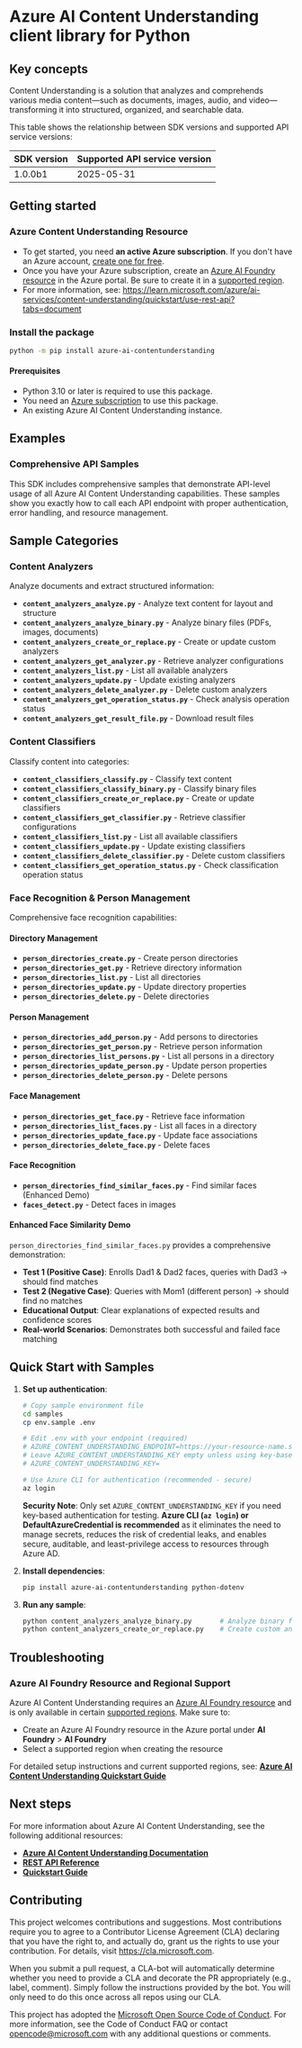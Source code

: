 # Azure AI Content Understanding client library for Python
<!-- write necessary description of service -->

## Key concepts
Content Understanding is a solution that analyzes and comprehends various media content—such as documents, images, audio, and video—transforming it into structured, organized, and searchable data.

This table shows the relationship between SDK versions and supported API service versions:

| SDK version | Supported API service version |
| ----------- | ----------------------------- |
| 1.0.0b1     | 2025-05-31                    |

## Getting started

### Azure Content Understanding Resource
- To get started, you need **an active Azure subscription**. If you don't have an Azure account, [create one for free](https://azure.microsoft.com/free/).
- Once you have your Azure subscription, create an [Azure AI Foundry resource](https://portal.azure.com/#create/Microsoft.CognitiveServicesAIFoundry) in the Azure portal. Be sure to create it in a [supported region](https://learn.microsoft.com/azure/ai-services/content-understanding/language-region-support).
- For more information, see: https://learn.microsoft.com/azure/ai-services/content-understanding/quickstart/use-rest-api?tabs=document

### Install the package

```bash
python -m pip install azure-ai-contentunderstanding
```

#### Prerequisites

- Python 3.10 or later is required to use this package.
- You need an [Azure subscription][azure_sub] to use this package.
- An existing Azure AI Content Understanding instance.

## Examples

### Comprehensive API Samples

This SDK includes comprehensive samples that demonstrate API-level usage of all Azure AI Content Understanding capabilities. These samples show you exactly how to call each API endpoint with proper authentication, error handling, and resource management.

## Sample Categories

### Content Analyzers
Analyze documents and extract structured information:

- **`content_analyzers_analyze.py`** - Analyze text content for layout and structure
- **`content_analyzers_analyze_binary.py`** - Analyze binary files (PDFs, images, documents)
- **`content_analyzers_create_or_replace.py`** - Create or update custom analyzers
- **`content_analyzers_get_analyzer.py`** - Retrieve analyzer configurations
- **`content_analyzers_list.py`** - List all available analyzers
- **`content_analyzers_update.py`** - Update existing analyzers
- **`content_analyzers_delete_analyzer.py`** - Delete custom analyzers
- **`content_analyzers_get_operation_status.py`** - Check analysis operation status
- **`content_analyzers_get_result_file.py`** - Download result files

### Content Classifiers
Classify content into categories:

- **`content_classifiers_classify.py`** - Classify text content
- **`content_classifiers_classify_binary.py`** - Classify binary files
- **`content_classifiers_create_or_replace.py`** - Create or update classifiers
- **`content_classifiers_get_classifier.py`** - Retrieve classifier configurations
- **`content_classifiers_list.py`** - List all available classifiers
- **`content_classifiers_update.py`** - Update existing classifiers
- **`content_classifiers_delete_classifier.py`** - Delete custom classifiers
- **`content_classifiers_get_operation_status.py`** - Check classification operation status

### Face Recognition & Person Management
Comprehensive face recognition capabilities:

#### **Directory Management**
- **`person_directories_create.py`** - Create person directories
- **`person_directories_get.py`** - Retrieve directory information
- **`person_directories_list.py`** - List all directories
- **`person_directories_update.py`** - Update directory properties
- **`person_directories_delete.py`** - Delete directories

#### **Person Management**
- **`person_directories_add_person.py`** - Add persons to directories
- **`person_directories_get_person.py`** - Retrieve person information
- **`person_directories_list_persons.py`** - List all persons in a directory
- **`person_directories_update_person.py`** - Update person properties
- **`person_directories_delete_person.py`** - Delete persons

#### **Face Management**
- **`person_directories_get_face.py`** - Retrieve face information
- **`person_directories_list_faces.py`** - List all faces in a directory
- **`person_directories_update_face.py`** - Update face associations
- **`person_directories_delete_face.py`** - Delete faces

#### **Face Recognition**
- **`person_directories_find_similar_faces.py`** - Find similar faces (Enhanced Demo)
- **`faces_detect.py`** - Detect faces in images

#### **Enhanced Face Similarity Demo**
`person_directories_find_similar_faces.py` provides a comprehensive demonstration:

- **Test 1 (Positive Case)**: Enrolls Dad1 & Dad2 faces, queries with Dad3 → should find matches
- **Test 2 (Negative Case)**: Queries with Mom1 (different person) → should find no matches
- **Educational Output**: Clear explanations of expected results and confidence scores
- **Real-world Scenarios**: Demonstrates both successful and failed face matching

## **Quick Start with Samples**

1. **Set up authentication**:
   ```bash
   # Copy sample environment file
   cd samples
   cp env.sample .env
   
   # Edit .env with your endpoint (required)
   # AZURE_CONTENT_UNDERSTANDING_ENDPOINT=https://your-resource-name.services.ai.azure.com/  
   # Leave AZURE_CONTENT_UNDERSTANDING_KEY empty unless using key-based authentication (not recommended for production)
   # AZURE_CONTENT_UNDERSTANDING_KEY=
   
   # Use Azure CLI for authentication (recommended - secure)
   az login
   ```
   
   **Security Note**: Only set `AZURE_CONTENT_UNDERSTANDING_KEY` if you need key-based authentication for testing. **Azure CLI (`az login`) or DefaultAzureCredential is recommended** as it eliminates the need to manage secrets, reduces the risk of credential leaks, and enables secure, auditable, and least-privilege access to resources through Azure AD.

2. **Install dependencies**:
   ```bash
   pip install azure-ai-contentunderstanding python-dotenv
   ```

3. **Run any sample**:
   ```bash
   python content_analyzers_analyze_binary.py       # Analyze binary files (PDFs, images, documents)
   python content_analyzers_create_or_replace.py    # Create custom analyzer using begin_create_or_replace API
   ```

## Troubleshooting

### Azure AI Foundry Resource and Regional Support

Azure AI Content Understanding requires an [Azure AI Foundry resource](https://portal.azure.com/#create/Microsoft.CognitiveServicesAIFoundry) and is only available in certain [supported regions](https://learn.microsoft.com/azure/ai-services/content-understanding/language-region-support). Make sure to:

- Create an Azure AI Foundry resource in the Azure portal under **AI Foundry** > **AI Foundry**
- Select a supported region when creating the resource

For detailed setup instructions and current supported regions, see: **[Azure AI Content Understanding Quickstart Guide](https://learn.microsoft.com/azure/ai-services/content-understanding/quickstart/use-rest-api)**

## Next steps
For more information about Azure AI Content Understanding, see the following additional resources:
- **[Azure AI Content Understanding Documentation](https://learn.microsoft.com/azure/ai-services/content-understanding/)**
- **[REST API Reference](https://learn.microsoft.com/rest/api/content-understanding/)**
- **[Quickstart Guide](https://learn.microsoft.com/azure/ai-services/content-understanding/quickstart/use-rest-api)**

## Contributing

This project welcomes contributions and suggestions. Most contributions require
you to agree to a Contributor License Agreement (CLA) declaring that you have
the right to, and actually do, grant us the rights to use your contribution.
For details, visit https://cla.microsoft.com.

When you submit a pull request, a CLA-bot will automatically determine whether
you need to provide a CLA and decorate the PR appropriately (e.g., label,
comment). Simply follow the instructions provided by the bot. You will only
need to do this once across all repos using our CLA.

This project has adopted the
[Microsoft Open Source Code of Conduct][code_of_conduct]. For more information,
see the Code of Conduct FAQ or contact opencode@microsoft.com with any
additional questions or comments.

<!-- LINKS -->
[code_of_conduct]: https://opensource.microsoft.com/codeofconduct/
[authenticate_with_token]: https://docs.microsoft.com/azure/cognitive-services/authentication?tabs=powershell#authenticate-with-an-authentication-token
[azure_identity_credentials]: https://github.com/Azure/azure-sdk-for-python/tree/main/sdk/identity/azure-identity#credentials
[azure_identity_pip]: https://pypi.org/project/azure-identity/
[default_azure_credential]: https://github.com/Azure/azure-sdk-for-python/tree/main/sdk/identity/azure-identity#defaultazurecredential
[pip]: https://pypi.org/project/pip/
[azure_sub]: https://azure.microsoft.com/free/

